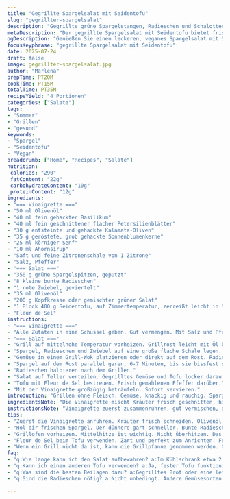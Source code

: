 ```yaml
---
title: "Gegrillte Spargelsalat mit Seidentofu"
slug: "gegrillter-spargelsalat"
description: "Gegrillte grüne Spargelstangen, Radieschen und Schalotten in Olivenöl mit einer kräuterwürzigen Vinaigrette aus gekörntem Senf, Zitronenzeste und Kernen. Seidentofu in grobe Stücke gerissen, leicht gesalzen. Radieschen werden halbiert nach Grillen. Gemüse al dente, würzig, erdig. Geschmacksnoten variieren zwischen mild, nussig und säuerlich. Kernen sorgen für Crunch. Kein Gluten, keine Nüsse, laktosefrei, eifrei. Leicht, frisch, farblich ansprechend. Für vier Personen mit mittlerem Hunger. Vorbereitung und Grillzeit zusammen etwa 40 Minuten. "
metaDescription: "Der gegrillte Spargelsalat mit Seidentofu bietet frische Aromen. Einfach zubereitet, vegan und glutenfrei. Gesund und köstlich."
ogDescription: "Genießen Sie einen leckeren, veganes Spargelsalat mit Seidentofu. Ideal für leichte Grillabende und voll von Geschmack."
focusKeyphrase: "gegrillte Spargelsalat mit Seidentofu"
date: 2025-07-24
draft: false
image: gegrillter-spargelsalat.jpg
author: "Marlena"
prepTime: PT20M
cookTime: PT15M
totalTime: PT35M
recipeYield: "4 Portionen"
categories: ["Salate"]
tags:
- "Sommer"
- "Grillen"
- "gesund"
keywords:
- "Spargel"
- "Seidentofu"
- "Vegan"
breadcrumb: ["Home", "Recipes", "Salate"]
nutrition: 
 calories: "290"
 fatContent: "22g"
 carbohydrateContent: "10g"
 proteinContent: "12g"
ingredients:
- "=== Vinaigrette ==="
- "50 ml Olivenöl"
- "40 ml fein gehackter Basilikum"
- "40 ml fein geschnittener flacher Petersilienblätter"
- "30 g entsteinte und gehackte Kalamata-Oliven"
- "35 g geröstete, grob gehackte Sonnenblumenkerne"
- "25 ml körniger Senf"
- "10 ml Ahornsirup"
- "Saft und feine Zitronenschale von 1 Zitrone"
- "Salz, Pfeffer"
- "=== Salat ==="
- "350 g grüne Spargelspitzen, geputzt"
- "8 kleine bunte Radieschen"
- "1 rote Zwiebel, geviertelt"
- "35 ml Olivenöl"
- "200 g Kopfkresse oder gemischter grüner Salat"
- "1 Block 400 g Seidentofu, auf Zimmertemperatur, zerreißt leicht in Stücke"
- "Fleur de Sel"
instructions:
- "=== Vinaigrette ==="
- "Alle Zutaten in eine Schüssel geben. Gut vermengen. Mit Salz und Pfeffer abschmecken. Beiseite stellen, damit sich die Aromen verbinden."
- "=== Salat ==="
- "Grill auf mittelhohe Temperatur vorheizen. Grillrost leicht mit Öl bestreichen."
- "Spargel, Radieschen und Zwiebel auf eine große flache Schale legen. Mit Olivenöl beträufeln. Salzen und pfeffern."
- "Gemüse in einem Grill-Wok platzieren oder direkt auf dem Rost. Radieschen und Zwiebel in 10-12 Minuten weich und leicht gebräunt garen, dabei öfter wenden."
- "Spargel auf dem Rost parallel garen, 6-7 Minuten, bis sie bissfest sind, regelmäßig wenden."
- "Radieschen halbieren nach dem Grillen."
- "Salat auf Teller verteilen. Gegrilltes Gemüse und Tofu locker darauf anrichten."
- "Tofu mit Fleur de Sel bestreuen. Frisch gemahlenen Pfeffer darüber."
- "Mit der Vinaigrette großzügig beträufeln. Sofort servieren."
introduction: "Grillen ohne Fleisch. Gemüse, knackig und rauchig. Spargel mild, Radies scharf, Zwiebel süßlich. Tofu seidig, fast cremig, kein fester Block. Da steckt Energie drin, viel Protein, kein tierisches Fett. Salat dazu, frisch, grün, lebendig. Vinaigrette zitronig, mit Kräutern, leicht süß durch Ahornsirup, rund dank Körner und Oliven. Der Mix macht's. Schnell gemacht, kein Schnickschnack. Statt Honig Ahornsirup, denn veganer Vorteil. Sonnenblumenkerne statt Kürbiskerne, anders, aber genauso knusprig. Körniger Senf bringt Textur in die Soße. Reduzierte Ölmenge für leichte Kalorienbilanz. Grillzeiten erhöht für besseres Röstaroma. Schrittfolge anders. Erst Vinaigrette mischen, dann Gemüse vorbereiten. Zwiebeln und Radieschen bekommen im Grillwok Feuer, treffen auf Spargel auf Rost. Spritzig, nussig, fruchtig. "
ingredientsNote: "Die Vinaigrette mischt Kräuter frisch geschnitten, hier Basilikum statt Schnittlauch und Kalamata statt schwarze Trockenoliven. Sonnenblumenkerne geben eine Andersartigkeit im Crunch. Ahornsirup ersetzt Honig, um vegan zu bleiben. Zitronenschale und -saft liefern den Frischekick, Senf hält alles zusammen. Beim Gemüse Spargel frisch und knackig wählen, dünner ist schneller fertig. Radieschen bunt für Farbe und etwas Schärfe. Rote Zwiebeln geben Süße nach dem Grillen. Kopfkresse dient als Bett, zart und bitter zugleich, kann ersetzt werden durch gemischte Blattsalate. Seidentofu vorsichtig behandeln, wegen der zarten Struktur, vor dem Anrichten auf Raumtemperatur bringen, zerreißen, nicht schneiden. Olivenöl reduziert für die Leichtigkeit, es sorgt für Geschmack, nicht für Fettpolster."
instructionsNote: "Vinaigrette zuerst zusammenrühren, gut vermischen, damit sich Öle und Aromen verbinden. Grill aufheizen, Rost einfetten. Radieschen und Zwiebeln direkt im Grill-Wok garen, häufig wenden, bis sie braun und zart sind, das dauert etwas länger. Spargel separat direkt auf dem Rost, regelmäßig wenden, bissfest ist wichtig. Nach dem Grillen Radieschen halbieren, das erhöht die Oberfläche fürs Dressing. Salat auf Teller legen, Gemüse drauf. Seidentofu mit Fleur de Sel bestreuen, das hebt die feine Textur. Pfeffer frisch dazu. Alles mit Vinaigrette gut benetzen, nicht sparen. Sofort servieren. Kein Warten. Die Temperatur passt, wenn Spargel noch knackig, Zwiebel weich, Radies scharf und saftig sind. Der Grillwok sorgt für gleichmäßige Hitze, ergänzt den geschlossenen Grillrost. Wer keinen Grill hat, kann Wok und Grillrost durch Grillpfanne und Backofen ersetzen, aber Raucharomen fehlen dann."
tips:
- "Zuerst die Vinaigrette anrühren. Kräuter frisch schneiden. Olivenöl dazu. Salz, Pfeffer per Geschmack hinzufügen. Aromen wirken lassen. Für beste Ergebnisse, lasse die Mischung mindestens 10 Minuten ziehen."
- "Hol dir frischen Spargel. Der dünnere gart schneller. Bunte Radieschen bringen Farbe. Rote Zwiebeln für die Süße nach dem Grillen sind wichtig. Die Texturen sind der Schlüssel. Achte auf gleichmäßiges Grillen."
- "Grillofen vorheizen. Mittelhitze ist wichtig. Nicht überhitzen. Das Gemüse wird sonst zu weich. Überwachen beim Wenden. Radieschen und Zwiebeln benötigen mehr Zeit als Spargel. Halte das Grillwerkzeug bereit."
- "Fleur de Sel beim Tofu verwenden. Zart und perfekt zum Anrichten. Frisch gemahlener Pfeffer erhöht das Aroma. Vinaigrette großzügig darauf geben. Serviere sofort. Temperatur ist der Schlüssel."
- "Wenn ein Grill nicht da ist, kann die Grillpfanne genommen werden. Guter Geschmack jedoch schwer zu erreichen. Backofen ist okay. Wähle hohe Hitze, aber es fehlen die Raucharomen."
faq:
- "q:Wie lange kann ich den Salat aufbewahren? a:Im Kühlschrank etwa 2 Tage. Aber frischer Geschmack ist am besten. Die Vinaigrette kann separat aufbewahrt werden."
- "q:Kann ich einen anderen Tofu verwenden? a:Ja, fester Tofu funktioniert. Aber die Textur ändert sich. Seidentofu bleibt die beste Wahl für Creme."
- "q:Was sind die besten Beilagen dazu? a:Gegrilltes Brot oder eine leichte Suppe. Es passt zu vielen Gerichten. Oder eine warme Quiche für Abwechslung."
- "q:Sind die Radieschen nötig? a:Nicht unbedingt. Andere Gemüsesorten können verwendet werden. Wie Zucchini oder Paprika. Aber Radieschen bieten Schärfe und Farbe."

---
```

